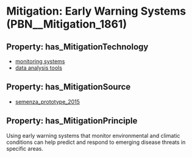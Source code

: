 # Mitigation: __Early Warning Systems__ (PBN__Mitigation_1861)

## Property: has_MitigationTechnology

* [monitoring systems](../Technology/PBN__Technology_201)
* [data analysis tools](../Technology/PBN__Technology_554)

## Property: has_MitigationSource

* [semenza_prototype_2015](../Article/PBN__Article_212)

## Property: has_MitigationPrinciple

Using early warning systems that monitor environmental and climatic conditions can help predict and respond to emerging disease threats in specific areas.

